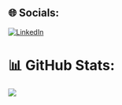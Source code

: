 


## 🌐 Socials:
[![LinkedIn](https://img.shields.io/badge/LinkedIn-%230077B5.svg?logo=linkedin&logoColor=white)](https://www.linkedin.com/in/siddharth-tiwari-10baa1178) 

# 📊 GitHub Stats:

![](https://github-readme-stats.vercel.app/api/top-langs/?username=siddhart1o1&theme=radical&hide_border=false&include_all_commits=false&count_private=false&layout=compact)
